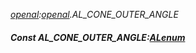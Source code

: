 _[openal](../../modules/openal/openal-module.md):[openal](../../modules/openal/openal-module.md).AL\_CONE\_OUTER\_ANGLE_
##### Const AL\_CONE\_OUTER\_ANGLE:[ALenum](../../modules/openal/openal-alenum.md)
